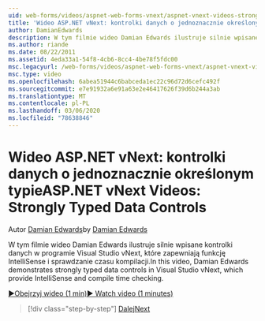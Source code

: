 ```yaml
---
uid: web-forms/videos/aspnet-web-forms-vnext/aspnet-vnext-videos-strongly-typed-data-controls
title: 'Wideo ASP.NET vNext: kontrolki danych o jednoznacznie określonym typie | Microsoft Docs'
author: DamianEdwards
description: W tym filmie wideo Damian Edwards ilustruje silnie wpisane kontrolki danych w programie Visual Studio vNext, które zapewniają funkcję IntelliSense i sprawdzanie czasu kompilacji.
ms.author: riande
ms.date: 08/22/2011
ms.assetid: 4eda33a1-54f8-4cb6-8cc4-4be78f5fdc00
msc.legacyurl: /web-forms/videos/aspnet-web-forms-vnext/aspnet-vnext-videos-strongly-typed-data-controls
msc.type: video
ms.openlocfilehash: 6abea51944c6babceda1ec22c96d72d6cefc492f
ms.sourcegitcommit: e7e91932a6e91a63e2e46417626f39d6b244a3ab
ms.translationtype: MT
ms.contentlocale: pl-PL
ms.lasthandoff: 03/06/2020
ms.locfileid: "78638846"
---
```

# <a name="aspnet-vnext-videos-strongly-typed-data-controls"></a><span data-ttu-id="2e6aa-103">Wideo ASP.NET vNext: kontrolki danych o jednoznacznie określonym typie</span><span class="sxs-lookup"><span data-stu-id="2e6aa-103">ASP.NET vNext Videos: Strongly Typed Data Controls</span></span>

<span data-ttu-id="2e6aa-104">Autor [Damian Edwards](https://github.com/DamianEdwards)</span><span class="sxs-lookup"><span data-stu-id="2e6aa-104">by [Damian Edwards](https://github.com/DamianEdwards)</span></span>

<span data-ttu-id="2e6aa-105">W tym filmie wideo Damian Edwards ilustruje silnie wpisane kontrolki danych w programie Visual Studio vNext, które zapewniają funkcję IntelliSense i sprawdzanie czasu kompilacji.</span><span class="sxs-lookup"><span data-stu-id="2e6aa-105">In this video, Damian Edwards demonstrates strongly typed data controls in Visual Studio vNext, which provide IntelliSense and compile time checking.</span></span>

[<span data-ttu-id="2e6aa-106">&#9654;Obejrzyj wideo (1 min)</span><span class="sxs-lookup"><span data-stu-id="2e6aa-106">&#9654; Watch video (1 minutes)</span></span>](https://channel9.msdn.com/Blogs/ASP-NET-Site-Videos/aspnet-vnext-videos-strongly-typed-data-controls)

> [!div class="step-by-step"]
> [<span data-ttu-id="2e6aa-107">Dalej</span><span class="sxs-lookup"><span data-stu-id="2e6aa-107">Next</span></span>](aspnet-vnext-videos-model-binding-part-1-selecting-data.md)
